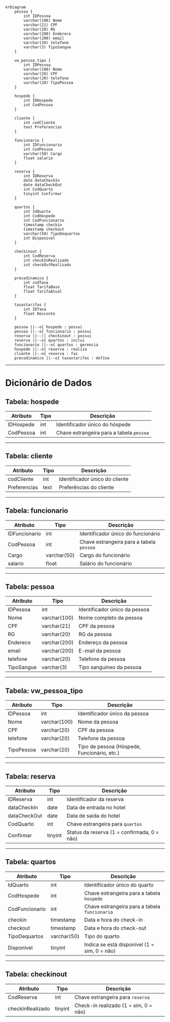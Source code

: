 ````mermaid
 
erDiagram
    pessoa {
        int IDPessoa
        varchar(100) Nome
        varchar(21) CPF
        varchar(20) RG
        varchar(200) Endereco
        varchar(200) email
        varchar(20) telefone
        varchar(3) TipoSangue
    }

    vw_pessoa_tipo {
        int IDPessoa
        varchar(100) Nome
        varchar(20) CPF
        varchar(20) telefone
        varchar(20) TipoPessoa
    }

    hospede {
        int IDHospede
        int CodPessoa
    }

    cliente {
        int codCliente
        text Preferencias
    }

    funcionario {
        int IDFuncionario
        int CodPessoa
        varchar(50) Cargo
        float salario
    }

    reserva {
        int IDReserva
        date dataCheckIn
        date dataCheckOut
        int CodQuarto
        tinyint Confirmar
    }

    quartos {
        int IdQuarto
        int CodHospede
        int CodFuncionario
        timestamp checkin
        timestamp checkout
        varchar(50) TipoDequartos
        int Disponivel
    }

    checkinout {
        int CodReserva
        int checkInRealizado
        int checkOutRealizado
    }

    precodinamico {
        int codTaxa
        float TarifaBase
        float TarifaAtual
    }

    taxastarifas {
        int IDTaxa
        float Desconto
    }

    pessoa ||--o{ hospede : possui
    pessoa ||--o{ funcionario : possui
    reserva ||--|| checkinout : possui
    reserva ||--o{ quartos : inclui
    funcionario ||--o{ quartos : gerencia
    hospede ||--o{ reserva : realiza
    cliente ||--o{ reserva : faz
    precodinamico ||--o{ taxastarifas : define

`````
----

# **Dicionário de Dados**

## Tabela: hospede
| Atributo | Tipo | Descrição |
|----------|------|-----------|
| IDHospede | int | Identificador único do hóspede |
| CodPessoa | int | Chave estrangeira para a tabela `pessoa` |

---

## Tabela: cliente
| Atributo | Tipo | Descrição |
|----------|------|-----------|
| codCliente | int | Identificador único do cliente |
| Preferencias | text | Preferências do cliente |

---

## Tabela: funcionario
| Atributo | Tipo | Descrição |
|----------|------|-----------|
| IDFuncionario | int | Identificador único do funcionário |
| CodPessoa | int | Chave estrangeira para a tabela `pessoa` |
| Cargo | varchar(50) | Cargo do funcionário |
| salario | float | Salário do funcionário |

---

## Tabela: pessoa
| Atributo | Tipo | Descrição |
|----------|------|-----------|
| IDPessoa | int | Identificador único da pessoa |
| Nome | varchar(100) | Nome completo da pessoa |
| CPF | varchar(21) | CPF da pessoa |
| RG | varchar(20) | RG da pessoa |
| Endereco | varchar(200) | Endereço da pessoa |
| email | varchar(200) | E-mail da pessoa |
| telefone | varchar(20) | Telefone da pessoa |
| TipoSangue | varchar(3) | Tipo sanguíneo da pessoa |

---

## Tabela: vw_pessoa_tipo
| Atributo | Tipo | Descrição |
|----------|------|-----------|
| IDPessoa | int | Identificador único da pessoa |
| Nome | varchar(100) | Nome da pessoa |
| CPF | varchar(20) | CPF da pessoa |
| telefone | varchar(20) | Telefone da pessoa |
| TipoPessoa | varchar(20) | Tipo de pessoa (Hóspede, Funcionário, etc.) |

---

## Tabela: reserva
| Atributo | Tipo | Descrição |
|----------|------|-----------|
| IDReserva | int | Identificador da reserva |
| dataCheckIn | date | Data de entrada no hotel |
| dataCheckOut | date | Data de saída do hotel |
| CodQuarto | int | Chave estrangeira para `quartos` |
| Confirmar | tinyint | Status da reserva (1 = confirmada, 0 = não) |

---

## Tabela: quartos
| Atributo | Tipo | Descrição |
|----------|------|-----------|
| IdQuarto | int | Identificador único do quarto |
| CodHospede | int | Chave estrangeira para a tabela `hospede` |
| CodFuncionario | int | Chave estrangeira para a tabela `funcionario` |
| checkin | timestamp | Data e hora do check-in |
| checkout | timestamp | Data e hora do check-out |
| TipoDequartos | varchar(50) | Tipo do quarto |
| Disponivel | tinyint | Indica se está disponível (1 = sim, 0 = não) |

---

## Tabela: checkinout
| Atributo | Tipo | Descrição |
|----------|------|-----------|
| CodReserva | int | Chave estrangeira para `reserva` |
| checkInRealizado | tinyint | Check-in realizado (1 = sim, 0 = não) |

